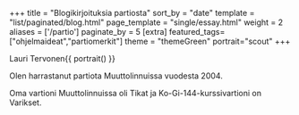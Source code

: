 +++
title = "Blogikirjoituksia partiosta"
sort_by = "date"
template = "list/paginated/blog.html"
page_template = "single/essay.html"
weight = 2
aliases = ['/partio']
paginate_by = 5
[extra]
featured_tags=["ohjelmaideat","partiomerkit"]
theme = "themeGreen"
portrait="scout"
+++

Lauri Tervonen{{ portrait() }}

Olen harrastanut partiota Muuttolinnuissa vuodesta 2004. 

Oma vartioni Muuttolinnuissa oli Tikat ja
Ko-Gi-144-kurssivartioni on Varikset.
